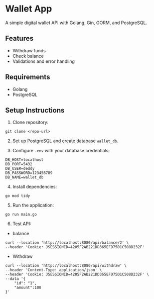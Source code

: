 # Wallet App

A simple digital wallet API with Golang, Gin, GORM, and PostgreSQL.

## Features
- Withdraw funds
- Check balance
- Validations and error handling

## Requirements
- Golang
- PostgreSQL

## Setup Instructions

1. Clone repository:
```
git clone <repo-url>
```

2. Set up PostgreSQL and create database `wallet_db`.

3. Configure `.env` with your database credentials:
```
DB_HOST=localhost
DB_PORT=5432
DB_USER=deddy
DB_PASSWORD=123456789
DB_NAME=wallet_db
```

4. Install dependencies:
```
go mod tidy
```

5. Run the application:
```
go run main.go
```

6. Test API:


-  balance
```
curl --location 'http://localhost:8080/api/balance/2' \
--header 'Cookie: JSESSIONID=4205F2AB221DD365EFD75D1C508D232F'
```

-  Withdraw
```
curl --location 'http://localhost:8080/api/withdraw' \
--header 'Content-Type: application/json' \
--header 'Cookie: JSESSIONID=4205F2AB221DD365EFD75D1C508D232F' \
--data '{
    "id": "1",
    "amount":100
}'
```